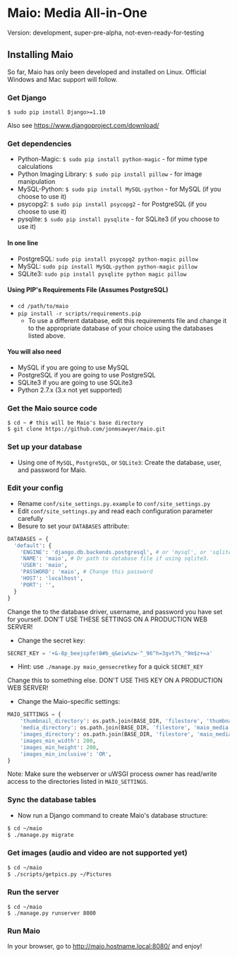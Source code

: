 # Maio: Media All-in-One

Version: development, super-pre-alpha, not-even-ready-for-testing

## Installing Maio

So far, Maio has only been developed and installed on Linux. Official Windows and Mac support will follow.

### Get Django

`$ sudo pip install Django>=1.10`

Also see https://www.djangoproject.com/download/

### Get dependencies

 * Python-Magic: `$ sudo pip install python-magic` - for mime type calculations
 * Python Imaging Library: `$ sudo pip install pillow` - for image manipulation
 * MySQL-Python: `$ sudo pip install MySQL-python` - for MySQL (if you choose to use it)
 * psycopg2: `$ sudo pip install psycopg2` - for PostgreSQL (if you choose to use it)
 * pysqlite: `$ sudo pip install pysqlite` - for SQLite3 (if you choose to use it)

#### In one line

 * PostgreSQL: `sudo pip install psycopg2 python-magic pillow`
 * MySQL: `sudo pip install MySQL-python python-magic pillow`
 * SQLite3: `sudo pip install pysqlite python magic pillow`

#### Using PIP's Requirements File (Assumes PostgreSQL)

 * `cd /path/to/maio`
 * `pip install -r scripts/requirements.pip`
   * To use a different database, edit this requirements file and change it to the appropriate
     database of your choice using the databases listed above.

#### You will also need ####

 * MySQL if you are going to use MySQL
 * PostgreSQL if you are going to use PostgreSQL
 * SQLite3 if you are going to use SQLite3
 * Python 2.7.x (3.x not yet supported)

### Get the Maio source code

~~~
$ cd ~ # this will be Maio's base directory
$ git clone https://github.com/jonmsawyer/maio.git
~~~

### Set up your database

 * Using one of `MySQL`, `PostgreSQL`, or `SQLite3`: Create the database, user, and password for
   Maio.

### Edit your config

 * Rename `conf/site_settings.py.example` to `conf/site_settings.py`
 * Edit `conf/site_settings.py` and read each configuration parameter carefully
 * Besure to set your `DATABASES` attribute:
```python
DATABASES = {
  'default': {
    'ENGINE': 'django.db.backends.postgresql', # or 'mysql', or 'sqlite3'.
    'NAME': 'maio', # Or path to database file if using sqlite3.
    'USER': 'maio',
    'PASSWORD': 'maio', # Change this password
    'HOST': 'localhost',
    'PORT': '',
  }
}
```
   Change the to the database driver, username, and password you have set for yourself.
   DON'T USE THESE SETTINGS ON A PRODUCTION WEB SERVER!

 * Change the secret key:

```python
SECRET_KEY = '+&-8p_beejspfe!8#b_q&eiw%zw-^_96^h=3gvt7%_^9m$z+=a'
```
   * Hint: use `./manage.py maio_gensecretkey` for a quick `SECRET_KEY`

Change this to something else. DON'T USE THIS KEY ON A PRODUCTION WEB SERVER!

 * Change the Maio-specific settings:

```python
MAIO_SETTINGS = {
    'thumbnail_directory': os.path.join(BASE_DIR, 'filestore', 'thumbnails'),
    'media_directory': os.path.join(BASE_DIR, 'filestore', 'maio_media'),
    'images_directory': os.path.join(BASE_DIR, 'filestore', 'maio_media', 'images'),
    'images_min_width': 200,
    'images_min_height': 200,
    'images_min_inclusive': 'OR',
}
```

Note: Make sure the webserver or uWSGI process owner has read/write access to the directories
listed in `MAIO_SETTINGS`.

### Sync the database tables

 * Now run a Django command to create Maio's database structure:

```bash
$ cd ~/maio
$ ./manage.py migrate
```

### Get images (audio and video are not supported yet)

```bash
$ cd ~/maio
$ ./scripts/getpics.py ~/Pictures
```

### Run the server

~~~
$ cd ~/maio
$ ./manage.py runserver 8080
~~~

### Run Maio

In your browser, go to http://maio.hostname.local:8080/ and enjoy!


